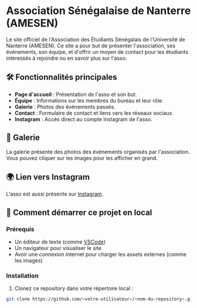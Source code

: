 # Association Sénégalaise de Nanterre (AMESEN)

Le site officiel de l'Association des Étudiants Sénégalais de l'Université de Nanterre (AMESEN). Ce site a pour but de présenter l'association, ses événements, son équipe, et d'offrir un moyen de contact pour les étudiants intéressés à rejoindre ou en savoir plus sur l'asso.

## 🛠 Fonctionnalités principales

- **Page d'accueil** : Présentation de l'asso et son but.
- **Équipe** : Informations sur les membres du bureau et leur rôle.
- **Galerie** : Photos des événements passés.
- **Contact** : Formulaire de contact et liens vers les réseaux sociaux.
- **Instagram** : Accès direct au compte Instagram de l'asso.

## 📸 Galerie

La galerie présente des photos des événements organisés par l'association. Vous pouvez cliquer sur les images pour les afficher en grand.

## 🌍 Lien vers Instagram
L'asso est aussi présente sur [Instagram](https://www.instagram.com/senegalais_de_nanterre/).

## 🚀 Comment démarrer ce projet en local

### Prérequis

- Un éditeur de texte (comme [VSCode](https://code.visualstudio.com/))
- Un navigateur pour visualiser le site
- Avoir une connexion internet pour charger les assets externes (comme les images)

### Installation

1. Clonez ce repository dans votre répertoire local :

```bash
git clone https://github.com/<votre-utilisateur>/<nom-du-repository>.git
